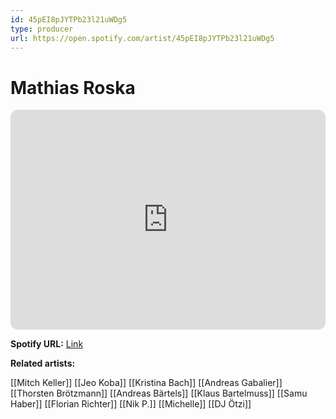 ```yaml
---
id: 45pEI8pJYTPb23l21uWDg5
type: producer
url: https://open.spotify.com/artist/45pEI8pJYTPb23l21uWDg5
---
```

# Mathias Roska

<iframe style="border-radius:12px" src="https://open.spotify.com/embed/artist/45pEI8pJYTPb23l21uWDg5" width="100%" height="352" frameBorder="0" allowfullscreen="" allow="autoplay; clipboard-write; encrypted-media; fullscreen; picture-in-picture" loading="lazy"></iframe>

**Spotify URL:** [Link](https://open.spotify.com/artist/45pEI8pJYTPb23l21uWDg5)

**Related artists:**

[[Mitch Keller]]
[[Jeo Koba]]
[[Kristina Bach]]
[[Andreas Gabalier]]
[[Thorsten Brötzmann]]
[[Andreas Bärtels]]
[[Klaus Bartelmuss]]
[[Samu Haber]]
[[Florian Richter]]
[[Nik P.]]
[[Michelle]]
[[DJ Ötzi]]
